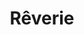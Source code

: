 ---
title: Rêverie
artist: Radu Varga 
layout: score
permalink: /sheet-music/reverie
musescore-uri: user/28061512/scores/6455769/s/9_F3ui
youtube-uri: JwEKpQYzcPA
---